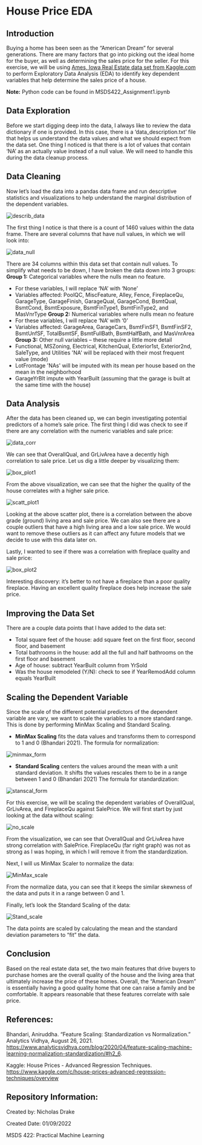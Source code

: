 # House Price EDA
## Introduction
Buying a home has been seen as the “American Dream” for several generations. There are many factors that go into picking out the ideal home for the buyer, as well as determining the sales price for the seller. For this exercise, we will be using [Ames, Iowa Real Estate data set from Kaggle.com](https://www.kaggle.com/c/house-prices-advanced-regression-techniques/overview) to perform Exploratory Data Analysis (EDA) to identify key dependent variables that help determine the sales price of a house.

**Note:** Python code can be found in MSDS422_Assignment1.ipynb

## Data Exploration
Before we start digging deep into the data, I always like to review the data dictionary if one is provided. In this case, there is a ‘data_description.txt’ file that helps us understand the data values and what we should expect from the data set. One thing I noticed is that there is a lot of values that contain ‘NA’ as an actually value instead of a null value. We will need to handle this during the data cleanup process.

## Data Cleaning
Now let’s load the data into a pandas data frame and run descriptive statistics and visualizations to help understand the marginal distribution of the dependent variables.

![describ_data](images/image1.PNG)

The first thing I notice is that there is a count of 1460 values within the data frame. There are several columns that have null values, in which we will look into:

![data_null](images/image2.PNG)

There are 34 columns within this data set that contain null values. To simplify what needs to be down, I have broken the data down into 3 groups:
**Group 1:**  Categorical variables where the nulls mean no feature.
-	For these variables, I will replace ‘NA’ with ‘None’
-	Variables affected: PoolQC, MiscFeature, Alley, Fence, FireplaceQu, GarageType, GarageFinish, GarageQual, GarageCond, BsmtQual, BsmtCond, BsmtExposure, BsmtFinType1, BsmtFinType2, and MasVnrType
**Group 2:** Numerical variables where nulls mean no feature
-	For these variables, I will replace ‘NA’ with ‘0’
-	Variables affected: GarageArea, GarageCars, BsmtFinSF1, BsmtFinSF2, BsmtUnfSF, TotalBsmtSF, BsmtFullBath, BsmtHalfBath, and MasVnrArea
**Group 3:** Other null variables – these require a little more detail
-	Functional, MSZoning, Electrical, KitchenQual, Exterior1st, Exterior2nd, SaleType, and Utilities 'NA' will be replaced with their most frequent value (mode)
-	LotFrontage 'NAs' will be imputed with its mean per house based on the mean in the neighborhood
-	GarageYrBlt impute with YearBuilt (assuming that the garage is built at the same time with the house)

## Data Analysis
After the data has been cleaned up, we can begin investigating potential predictors of a home’s sale price. The first thing I did was check to see if there are any correlation with the numeric variables and sale price:

![data_corr](images/image3.PNG)

We can see that OverallQual, and GrLivArea have a decently high correlation to sale price. Let us dig a little deeper by visualizing them:

![box_plot1](images/image4.PNG)

From the above visualization, we can see that the higher the quality of the house correlates with a higher sale price.

![scatt_plot1](images/image5.PNG)

Looking at the above scatter plot, there is a correlation between the above grade (ground) living area and sale price. We can also see there are a couple outliers that have a high living area and a low sale price. We would want to remove these outliers as it can affect any future models that we decide to use with this data later on.

Lastly, I wanted to see if there was a correlation with fireplace quality and sale price:

![box_plot2](images/image6.PNG)

Interesting discovery: it’s better to not have a fireplace than a poor quality fireplace. Having an excellent quality fireplace does help increase the sale price.

## Improving the Data Set
There are a couple data points that I have added to the data set:
-	Total square feet of the house: add square feet on the first floor, second floor, and basement
-	Total bathrooms in the house: add all the full and half bathrooms on the first floor and basement
-	Age of house: subtract YearBuilt column from YrSold
-	Was the house remodeled (Y/N): check to see if YearRemodAdd column equals YearBuilt

## Scaling the Dependent Variable
Since the scale of the different potential predictors of the dependent variable are vary, we want to scale the variables to a more standard range. This is done by performing MinMax Scaling and Standard Scaling.
-	**MinMax Scaling** fits the data values and transforms them to correspond to 1 and 0 (Bhandari 2021).
The formula for normalization:

![minmax_form](images/image8.PNG)

-	 **Standard Scaling** centers the values around the mean with a unit standard deviation. It shifts the values rescales them to be in a range between 1 and 0 (Bhandari 2021)
The formula for standardization:

![stanscal_form](images/image7.PNG)

For this exercise, we will be scaling the dependent variables of OverallQual, GrLivArea, and FireplaceQu against SalePrice. We will first start by just looking at the data without scaling:

![no_scale](images/image9.PNG)

From the visualization, we can see that OverallQual and GrLivArea have strong correlation with SalePrice. FireplaceQu (far right graph) was not as strong as I was hoping, in which I will remove it from the standardization.

Next, I will us MinMax Scaler to normalize the data:

![MinMax_scale](images/image10.PNG)

From the normalize data, you can see that it keeps the similar skewness of the data and puts it in a range between 0 and 1.

Finally, let’s look the Standard Scaling of the data:

![Stand_scale](images/image11.PNG)

The data points are scaled by calculating the mean and the standard deviation parameters to “fit” the data.

## Conclusion
Based on the real estate data set, the two main features that drive buyers to purchase homes are the overall quality of the house and the living area that ultimately increase the price of these homes. Overall, the “American Dream” is essentially having a good quality home that one can raise a family and be comfortable. It appears reasonable that these features correlate with sale price.

## References:
Bhandari, Aniruddha. “Feature Scaling: Standardization vs Normalization.” Analytics Vidhya, August 26, 2021. https://www.analyticsvidhya.com/blog/2020/04/feature-scaling-machine-learning-normalization-standardization/#h2_6.

Kaggle: House Prices - Advanced Regression Techniques. https://www.kaggle.com/c/house-prices-advanced-regression-techniques/overview

## Repository Information:
Created by: Nicholas Drake

Created Date: 01/09/2022

MSDS 422: Practical Machine Learning

